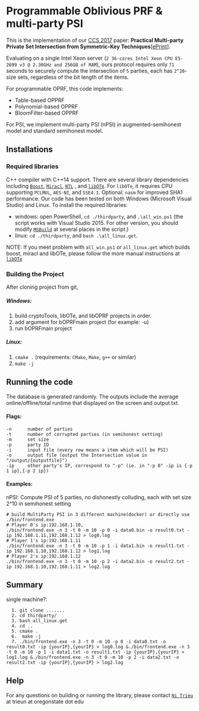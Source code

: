 # Programmable Oblivious PRF & multi-party PSI
This is the implementation of our [CCS 2017](http://dl.acm.org/xxx)  paper: **Practical Multi-party Private Set Intersection from Symmetric-Key Techniques**[[ePrint](https://eprint.iacr.org/2017/xxx)].

Evaluating on a single Intel Xeon server (`2 36-cores Intel Xeon CPU E5-2699 v3 @ 2.30GHz and 256GB of RAM`), ours protocol requires only `71` seconds to securely compute the intersection of `5` parties, each has `2^20`-size sets, regardless of the bit length of the items.

For programmable OPRF, this code implements:
* Table-based OPPRF
* Polynomial-based  OPPRF
* BloomFilter-based OPPRF

For PSI, we implement multi-party PSI (nPSI) in augmented-semihonest model and standard semihonest model.

## Installations

### Required libraries
C++ compiler with C++14 support. There are several library dependencies including [`Boost`](https://sourceforge.net/projects/boost/), [`Miracl`](https://github.com/miracl/MIRACL), [`NTL`](http://www.shoup.net/ntl/) , and [`libOTe`](https://github.com/osu-crypto/libOTe). For `libOTe`, it requires CPU supporting `PCLMUL`, `AES-NI`, and `SSE4.1`. Optional: `nasm` for improved SHA1 performance.   Our code has been tested on both Windows (Microsoft Visual Studio) and Linux. To install the required libraries:
* windows: open PowerShell,  `cd ./thirdparty`, and `.\all_win.ps1` (the script works with Visual Studio 2015. For other version, you should modify [`MSBuild`](https://github.com/osu-crypto/MultipartyPSI/blob/implement/thirdparty/win/getNTL.ps1#L3) at several places in the script.)
* linux: `cd ./thirdparty`, and `bash .\all_linux.get`.

NOTE: If you meet problem with `all_win.ps1` or `all_linux.get` which builds boost, miracl and libOTe, please follow the more manual instructions at [`libOTe`](https://github.com/osu-crypto/libOTe)

### Building the Project
After cloning project from git,
##### Windows:
1. build cryptoTools, libOTe, and libOPRF projects in order.
2. add argument for bOPRFmain project (for example: -u)
3. run bOPRFmain project

##### Linux:
1. `cmake .` (requirements: `CMake`, `Make`, `g++` or similar)
1. `make -j`


## Running the code
The database is generated randomly. The outputs include the average online/offline/total runtime that displayed on the screen and output.txt.
#### Flags:
```shell
-n		number of parties
-t		number of corrupted parties (in semihonest setting)
-m		set size
-p		party ID
-i		input file (every row means a item which will be PSI)
-o		output file (output the Intersection value in "/output/{outputfile}")
-ip     other party's IP, correspond to "-p" (ie. in "-p 0" -ip is {-p 1 ip},{-p 2 ip})
```
#### Examples:
nPSI: Compute PSI of 5 parties, no dishonestly colluding, each with set size 2^10 in semihonest setting

```shell
# build MultiParty PSI in 3 different machine(docker) or directly use ./bin/frontend.exe
# Player 0's ip:192.168.1.10,
./bin/frontend.exe -n 3 -t 0 -m 10 -p 0 -i data0.bin -o result0.txt -ip 192.168.1.11,192.168.1.12 > log0.log 
# Player 1's ip:192.168.1.11
./bin/frontend.exe -n 3 -t 0 -m 10 -p 1 -i data1.bin -o result1.txt -ip 192.168.1.10,192.168.1.12 > log1.log 
# Player 2's ip:192.168.1.12
./bin/frontend.exe -n 3 -t 0 -m 10 -p 2 -i data2.bin -o result2.txt -ip 192.168.1.10,192.168.1.11 > log2.log
```

## Summary

single machine?:

```shell
  1. git clone .......  
  2. cd thirdparty/
  3. bash all_linux.get 
  4. cd ..
  5. cmake .
  6.  make -j
  7. ./bin/frontend.exe -n 3 -t 0 -m 10 -p 0 -i data0.txt -o result0.txt -ip {yourIP},{yourIP} > log0.log &./bin/frontend.exe -n 3 -t 0 -m 10 -p 1 -i data1.txt -o result1.txt -ip {yourIP},{yourIP} > log1.log &./bin/frontend.exe -n 3 -t 0 -m 10 -p 2 -i data2.txt -o result2.txt -ip {yourIP},{yourIP} > log2.log
```


## Help
For any questions on building or running the library, please contact [`Ni Trieu`](http://people.oregonstate.edu/~trieun/) at trieun at oregonstate dot edu